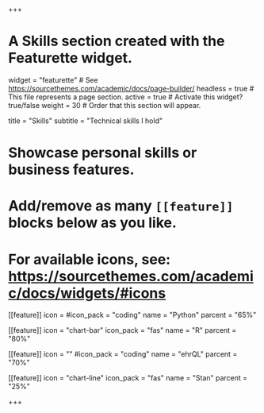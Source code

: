 +++
# A Skills section created with the Featurette widget.
widget = "featurette"  # See https://sourcethemes.com/academic/docs/page-builder/
headless = true  # This file represents a page section.
active = true # Activate this widget? true/false
weight = 30  # Order that this section will appear.

title = "Skills"
subtitle = "Technical skills I hold"

# Showcase personal skills or business features.
# 
# Add/remove as many `[[feature]]` blocks below as you like.
# 
# For available icons, see: https://sourcethemes.com/academic/docs/widgets/#icons

[[feature]]
  icon = <i class="fa-solid fa-code"></i>
  #icon_pack = "coding"
  name = "Python"
  parcent = "65%"
  
[[feature]]
  icon = "chart-bar"
  icon_pack = "fas"
  name = "R"
  parcent = "80%"  
  
[[feature]]
  icon = "<i class="fa-solid fa-terminal"></i>"
  #icon_pack = "coding"
  name = "ehrQL"
  parcent = "70%"
  
[[feature]]
  icon = "chart-line"
  icon_pack = "fas"
  name = "Stan"
  parcent = "25%"

+++
